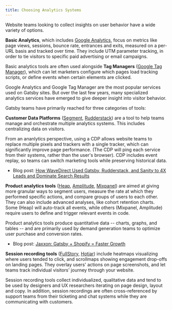 ```yaml
---
title: Choosing Analytics Systems
---
```


Website teams looking to collect insights on user behavior have a wide variety of options.

**Basic Analytics**, which includes [Google Analytics](/plugins/gatsby-plugin-google-analytics/?=google%20analytics), focus on metrics like page views, sessions, bounce rate, entrances and exits, measured on a per-URL basis and tracked over time. They include UTM parameter tracking, in order to tie visitors to specific paid advertising or email campaigns.

Basic analytics tools are often used alongside **Tag Managers** ([Google Tag Manager](/plugins/gatsby-plugin-google-tagmanager/?=google%20tag%20manager)), which can let marketers configure which pages load tracking scripts, or define events when certain elements are clicked.

Google Analytics and Google Tag Manager are the most popular services used on Gatsby sites. But over the last few years, many specialized analytics services have emerged to give deeper insight into visitor behavior.

Gatsby teams have primarily reached for three categories of tools:

**Customer Data Platforms** ([Segment](/plugins/gatsby-plugin-segment-js/?=segment), [Rudderstack](/plugins/gatsby-plugin-rudderstack/?=rudderstack)) are a tool to help teams manage and orchestrate multiple analytics systems. This includes centralizing data on visitors.

From an ananlytics perspective, using a CDP allows website teams to replace multiple pixels and trackers with a single tracker, which can significantly improve page performance. (The CDP will ping each service from their systems, rather than the user's browser). CDP includes event replay, so teams can switch marketing tools while preserving historical data.

- Blog post: [How WaveDirect Used Gatsby, Rudderstack, and Sanity to 4X Leads and Dominate Search Results](/blog/how-wavedirect-used-gatsby-rudderstack-and-sanity-to-4x-leads-and-dominate-search-results/)

**Product analytics tools** ([Heap](/plugins/gatsby-plugin-heap/?=gatsby-plugin-heap), [Amplitude](/plugins/gatsby-plugin-amplitude-analytics/?=gatsby-plugin-amplitude), [Mixpanel](/plugins/gatsby-plugin-mixpanel/?=gatsby-plugin-mixpanel)) are aimed at giving more granular ways to segment users, measure the rate at which they performed specific actions, and compare groups of users to each other. They can also include advanced analyses, like cohort retention charts. Some (Heap) will auto-track all events, while others (Mixpanel, Amplitude) require users to define and trigger relevant events in code.

Product analytics tools produce quantitative data -- charts, graphs, and tables -- and are primarily used by demand generation teams to optimize user purchase and conversion rates.

- Blog post: [Jaxxon: Gatsby + Shopify = Faster Growth](/blog/jaxxon-gatsby-shopify-faster-growth)

**Session recording tools** ([FullStory](/plugins/gatsby-plugin-hotjar/?=fulls), [Hotjar](/plugins/gatsby-plugin-hotjar/?=gatsby-plugin-hot)) include heatmaps visualizing where users tended to click, and scrollmaps showing engagement drop-offs on landing pages. They overlay users' actions on page screenshots, and let teams track individual visitors' journey through your website.

Session recording tools collect individualized, qualitative data and tend to be used by designers and UX researchers iterating on page design, layout and copy. In addition, session recordings are often cross-referenced by support teams from their ticketing and chat systems while they are communicating with customers.
